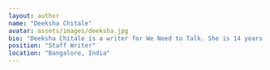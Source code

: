```yaml
---
layout: author
name: "Deeksha Chitale"
avatar: assets/images/deeksha.jpg
bio: "Deeksha Chitale is a writer for We Need to Talk. She is 14 years old and goes to high school in India. She has always been intrigued by the power that literature has and the voice that it gives to people who want to express their opinions. Apart from writing, she enjoys playing the violin, coding, cycling and listening to different genres of music."
position: "Staff Writer"
location: "Bangalore, India"
---
```

